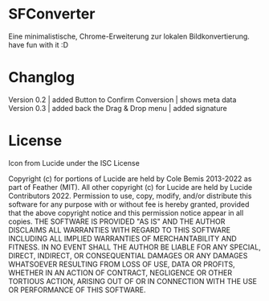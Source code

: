 # SFConverter
Eine minimalistische, Chrome-Erweiterung zur lokalen Bildkonvertierung. have fun with it :D

# Changlog
Version 0.2 |   added Button to Confirm Conversion
            |   shows meta data
Version 0.3 |   added back the Drag & Drop menu
            |   added signature

# License
Icon from Lucide under the ISC License

Copyright (c) for portions of Lucide are held by Cole Bemis 2013-2022 as part of Feather (MIT).
All other copyright (c) for Lucide are held by Lucide Contributors 2022.
Permission to use, copy, modify, and/or distribute this software for any purpose with or without 
fee is hereby granted, provided that the above copyright notice and this permission notice appear in all copies.
THE SOFTWARE IS PROVIDED "AS IS" AND THE AUTHOR DISCLAIMS ALL WARRANTIES WITH 
REGARD TO THIS SOFTWARE INCLUDING ALL IMPLIED WARRANTIES OF MERCHANTABILITY 
AND FITNESS. IN NO EVENT SHALL THE AUTHOR BE LIABLE FOR ANY SPECIAL, DIRECT, 
INDIRECT, OR CONSEQUENTIAL DAMAGES OR ANY DAMAGES WHATSOEVER RESULTING 
FROM LOSS OF USE, DATA OR PROFITS, WHETHER IN AN ACTION OF CONTRACT, 
NEGLIGENCE OR OTHER TORTIOUS ACTION, ARISING OUT OF OR IN CONNECTION WITH THE 
USE OR PERFORMANCE OF THIS SOFTWARE.